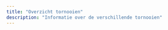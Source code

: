 ```yaml
---
title: "Overzicht tornooien"
description: "Informatie over de verschillende tornooien"
---
```


<!-- TODO: overzicht tornooien -->
